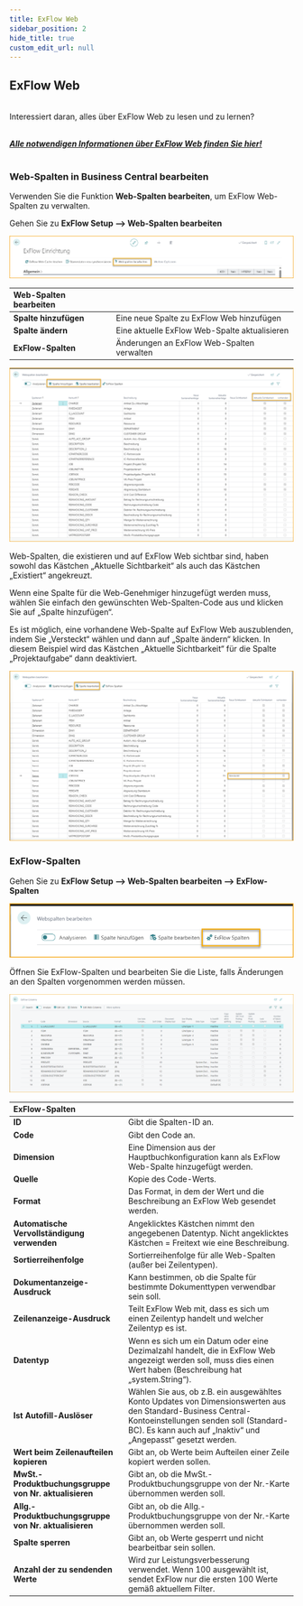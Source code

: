 ```yaml
---
title: ExFlow Web 
sidebar_position: 2
hide_title: true
custom_edit_url: null
---
```


## ExFlow Web

<br/>
Interessiert daran, alles über ExFlow Web zu lesen und zu lernen? <br/> <br/>  

[***Alle notwendigen Informationen über ExFlow Web finden Sie hier!***](https://docs.exflow.cloud/web) <br/><br/> 

### Web-Spalten in Business Central bearbeiten
Verwenden Sie die Funktion **Web-Spalten bearbeiten**, um ExFlow Web-Spalten zu verwalten. <br/>

Gehen Sie zu **ExFlow Setup --> Web-Spalten bearbeiten** 

![ExFlow Setup](../../images/exflow-setup-edit-web-columns.png) 

|Web-Spalten bearbeiten||
|:-|:-|
|**Spalte hinzufügen**| Eine neue Spalte zu ExFlow Web hinzufügen
|**Spalte ändern**| Eine aktuelle ExFlow Web-Spalte aktualisieren
|**ExFlow-Spalten**| Änderungen an ExFlow Web-Spalten verwalten

![ExFlow Setup](../../images/exflow-setup-edit-web-columns-001.png)

Web-Spalten, die existieren und auf ExFlow Web sichtbar sind, haben sowohl das Kästchen „Aktuelle Sichtbarkeit“ als auch das Kästchen „Existiert“ angekreuzt.

Wenn eine Spalte für die Web-Genehmiger hinzugefügt werden muss, wählen Sie einfach den gewünschten Web-Spalten-Code aus und klicken Sie auf „Spalte hinzufügen“.

Es ist möglich, eine vorhandene Web-Spalte auf ExFlow Web auszublenden, indem Sie „Versteckt“ wählen und dann auf „Spalte ändern“ klicken. In diesem Beispiel wird das Kästchen „Aktuelle Sichtbarkeit“ für die Spalte „Projektaufgabe“ dann deaktiviert.

![ExFlow Setup](../../images/exflow-setup-edit-web-columns-002.png)

### ExFlow-Spalten

Gehen Sie zu **ExFlow Setup --> Web-Spalten bearbeiten --> ExFlow-Spalten** 

![ExFlow Setup](../../images/exflow-setup-exflow-columns-001.png)

Öffnen Sie ExFlow-Spalten und bearbeiten Sie die Liste, falls Änderungen an den Spalten vorgenommen werden müssen.

![ExFlow Setup](../../images/exflow-setup-exflow-columns-002.png)

|ExFlow-Spalten||
|:-|:-|
|**ID**| Gibt die Spalten-ID an.
|**Code**| Gibt den Code an.
|**Dimension**| Eine Dimension aus der Hauptbuchkonfiguration kann als ExFlow Web-Spalte hinzugefügt werden.
|**Quelle**| Kopie des Code-Werts.
|**Format** |Das Format, in dem der Wert und die Beschreibung an ExFlow Web gesendet werden.
|**Automatische Vervollständigung verwenden**| Angeklicktes Kästchen nimmt den angegebenen Datentyp. Nicht angeklicktes Kästchen = Freitext wie eine Beschreibung.
|**Sortierreihenfolge**| Sortierreihenfolge für alle Web-Spalten (außer bei Zeilentypen).
|**Dokumentanzeige-Ausdruck**| Kann bestimmen, ob die Spalte für bestimmte Dokumenttypen verwendbar sein soll.
|**Zeilenanzeige-Ausdruck**| Teilt ExFlow Web mit, dass es sich um einen Zeilentyp handelt und welcher Zeilentyp es ist.
|**Datentyp**| Wenn es sich um ein Datum oder eine Dezimalzahl handelt, die in ExFlow Web angezeigt werden soll, muss dies einen Wert haben (Beschreibung hat „system.String“).
|**Ist Autofill-Auslöser**| Wählen Sie aus, ob z.B. ein ausgewähltes Konto Updates von Dimensionswerten aus den Standard-Business Central-Kontoeinstellungen senden soll (Standard-BC). Es kann auch auf „Inaktiv“ und „Angepasst“ gesetzt werden.
|**Wert beim Zeilenaufteilen kopieren**| Gibt an, ob Werte beim Aufteilen einer Zeile kopiert werden sollen.
|**MwSt.-Produktbuchungsgruppe von Nr. aktualisieren**| Gibt an, ob die MwSt.-Produktbuchungsgruppe von der Nr.-Karte übernommen werden soll.
|**Allg.-Produktbuchungsgruppe von Nr. aktualisieren**| Gibt an, ob die Allg.-Produktbuchungsgruppe von der Nr.-Karte übernommen werden soll.
|**Spalte sperren**| Gibt an, ob Werte gesperrt und nicht bearbeitbar sein sollen.
|**Anzahl der zu sendenden Werte**| Wird zur Leistungsverbesserung verwendet. Wenn 100 ausgewählt ist, sendet ExFlow nur die ersten 100 Werte gemäß aktuellem Filter.
